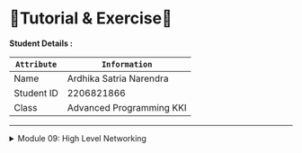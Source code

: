 # 📝Tutorial & Exercise📝

**Student Details :**

|  `Attribute`  | `Information`              |
|---------------|----------------------------|
| Name          | Ardhika Satria Narendra    |
| Student ID    | 2206821866                 |
| Class         | Advanced Programming KKI   |

---
<details>
<summary>Module 09: High Level Networking</summary>

## Questions and Answers

### -> Reflection 

#### 1. What are the key differences between unary, server streaming, and bi-directional streaming RPC (Remote Procedure Call) methods, and in what scenarios would each be most suitable?
- Unary: Simple, one-request-one-response interaction. Ideal for discrete operations like fetching a data record or performing a calculation.
- Server Streaming: Server sends multiple responses from one request. Useful for scenarios like delivering real-time updates or streaming large data like logs or file transfers.
- Bi-Directional Streaming: Both client and server can send messages in a continuous stream. Suitable for real-time, interactive applications such as chat applications or live event handling.

#### 2. What are the potential security considerations involved in implementing a gRPC service in Rust, particularly regarding authentication, authorization, and data encryption?
- Authentication: Ensuring that both client and server verify their identities. SSL/TLS can be used for secure communication channels.
- Authorization: Implementing access control measures to ensure clients can only access resources for which they have permissions.
- Data Encryption: Using transport security with SSL/TLS to encrypt data in transit, protecting against interception.

#### 3. What are the potential challenges or issues that may arise when handling bidirectional streaming in Rust gRPC, especially in scenarios like chat applications?
- Handling concurrent messages efficiently without blocking or losing data.
- Managing connection lifecycles and error handling robustly, especially in network-unstable environments.
- Ensuring that the order of messages is preserved and that there are mechanisms to handle or recover from missed or out-of-order messages.

#### 4. What are the advantages and disadvantages of using the tokio_stream::wrappers::ReceiverStream for streaming responses in Rust gRPC services?
- Advantages: Simplifies handling of asynchronous streams in Rust; integrates well with tonic and tokio for efficient non-blocking communication.
- Disadvantages: Might introduce complexity in error handling and back-pressure management; learning curve for proper utilization within asynchronous Rust code.


#### 5. In what ways could the Rust gRPC code be structured to facilitate code reuse and modularity, promoting maintainability and extensibility over time?
- Utilize Rust's module system to encapsulate functionality and reduce coupling.
- Define clear interfaces for services using traits and generics to allow for flexibility and reuse.
- Implement common functionality as middleware or shared libraries (e.g., error handling, logging).

#### 6. In the __MyPaymentService__ implementation, what additional steps might be necessary to handle more complex payment processing logic?
- Implement additional checks for fraud detection and compliance.
- Integrate with external services for tasks like real-time currency conversion or risk assessment.
- Provide mechanisms for transaction rollback or compensation in case of failures.


#### 7. What impact does the adoption of gRPC as a communication protocol have on the overall architecture and design of distributed systems, particularly in terms of interoperability with other technologies and platforms?
- Facilitates building microservices architectures by defining strict contracts and efficient communication.
- Enhances language-agnostic interoperability through protocol buffers.
- Requires careful design to handle complexities of distributed systems, such as latency, partial failures, and serialization overhead.

#### 8. What are the advantages and disadvantages of using HTTP/2, the underlying protocol for gRPC, compared to HTTP/1.1 or HTTP/1.1 with WebSocket for REST APIs?
- Advantages: HTTP/2 supports multiplexing, reducing latency by allowing multiple messages on the same connection. Efficient for gRPC performance.
- Disadvantages: More complex to implement and debug; potential for issues in environments where HTTP/2 is not fully supported.

#### 9. How does the request-response model of REST APIs contrast with the bidirectional streaming capabilities of gRPC in terms of real-time communication and responsiveness?
- REST typically operates over HTTP/1.1 with stateless servers and predictable, resource-oriented URLs, using JSON. Best for web APIs accessible from browsers and for systems that require cacheable responses.
- gRPC offers bidirectional streaming and operates over HTTP/2, making it better suited for real-time and highly interactive applications where performance and efficiency are critical.

#### 10. What are the implications of the schema-based approach of gRPC, using Protocol Buffers, compared to the more flexible, schema-less nature of JSON in REST API payloads?
- gRPC uses Protocol Buffers, which provide a strong type system, compact binary data format, and a strict schema, enhancing performance and robustness.
- JSON used in REST is more flexible and human-readable, easier to use for dynamic or loosely coupled systems but typically less efficient in terms of performance and type-safety.

---

</details>
